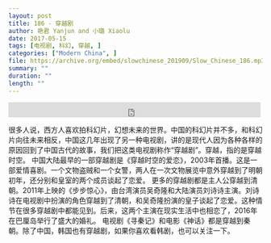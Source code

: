 ```yaml
---
layout: post
title: 186 - 穿越剧
author: 艳君 Yanjun and 小璐 Xiaolu
date: 2017-05-15
tags: [电视剧, 科幻, 穿越, ]
categories: ["Modern China", ]
file: https://archive.org/embed/slowchinese_201909/Slow_Chinese_186.mp3
summary: ""
duration: ""
length: ""
---
```


<iframe src="https://archive.org/embed/slowchinese_201909/Slow_Chinese_186.mp3" width="500" height="30" frameborder="0" webkitallowfullscreen="true" mozallowfullscreen="true" allowfullscreen></iframe>

很多人说，西方人喜欢拍科幻片，幻想未来的世界。中国的科幻片并不多，和科幻片向往未来相反，中国这几年出现了另一种电视剧，讲的是现代人因为各种各样的原因回到了中国古代的故事，我们把这类电视剧称作“穿越剧”。穿越，指的是穿越时空。
中国大陆最早的一部穿越剧是《穿越时空的爱恋》，2003年首播。这是一部爱情喜剧。一个文物盗贼和一个女警，两人在一次文物展览中意外穿越到了明朝初年，还分别和皇室的两个成员谈起了恋爱。
更多的穿越剧都是主人公穿越到清朝。2011年上映的《步步惊心》，由台湾演员吴奇隆和大陆演员刘诗诗主演。刘诗诗在电视剧中扮演的角色穿越到了清朝，和吴奇隆扮演的皇子谈起了恋爱。这种情节在很多穿越剧中都能见到。后来，这两个主演在现实生活中也相恋了，2016年在巴厘岛举行了盛大的婚礼。
电视剧《寻秦记》和电影《神话》都是穿越到秦朝。除了中国，韩国也有穿越剧，如果你喜欢看韩剧，也可以关注一下。
